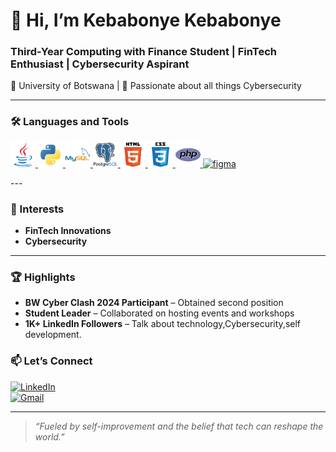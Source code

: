 # 👋 Hi, I’m Kebabonye Kebabonye 

### Third-Year Computing with Finance Student | FinTech Enthusiast | Cybersecurity Aspirant  
📍 University of Botswana | 🚀 Passionate about all things Cybersecurity 

---


### 🛠️ Languages and Tools  
<p align="left"> 
  <a href="https://www.java.com" target="_blank" rel="noreferrer"> <img src="https://raw.githubusercontent.com/devicons/devicon/master/icons/java/java-original.svg" alt="java" width="40" height="40"/> </a> 
  <a href="https://www.python.org" target="_blank" rel="noreferrer"> <img src="https://raw.githubusercontent.com/devicons/devicon/master/icons/python/python-original.svg" alt="python" width="40" height="40"/> </a> 
  <a href="https://www.mysql.com/" target="_blank" rel="noreferrer"> <img src="https://raw.githubusercontent.com/devicons/devicon/master/icons/mysql/mysql-original-wordmark.svg" alt="mysql" width="40" height="40"/> </a> 
  <a href="https://www.postgresql.org" target="_blank" rel="noreferrer"> <img src="https://raw.githubusercontent.com/devicons/devicon/master/icons/postgresql/postgresql-original-wordmark.svg" alt="postgresql" width="40" height="40"/> </a> 
  <a href="https://www.w3.org/html/" target="_blank" rel="noreferrer"> <img src="https://raw.githubusercontent.com/devicons/devicon/master/icons/html5/html5-original-wordmark.svg" alt="html5" width="40" height="40"/> </a> 
  <a href="https://www.w3schools.com/css/" target="_blank" rel="noreferrer"> <img src="https://raw.githubusercontent.com/devicons/devicon/master/icons/css3/css3-original-wordmark.svg" alt="css3" width="40" height="40"/> </a> <a href="https://www.php.net" target="_blank" rel="noreferrer"> <img src="https://raw.githubusercontent.com/devicons/devicon/master/icons/php/php-original.svg" alt="php" width="40" height="40"/> </a> 
  <a href="https://www.figma.com/" target="_blank" rel="noreferrer"> <img src="https://www.vectorlogo.zone/logos/figma/figma-icon.svg" alt="figma" width="40" height="40"/> </a> 
</p>
---

### 🌱 Interests  
- **FinTech Innovations**
- **Cybersecurity**

---

### 🏆 Highlights  
- **BW Cyber Clash 2024 Participant** – Obtained second position
- **Student Leader** – Collaborated on hosting events and workshops 
- **1K+ LinkedIn Followers** – Talk about technology,Cybersecurity,self development.  


<!--
### 📂 Projects  
| Project | Description | Tools |  
|---------|-------------|-------|  
| **FinTech Data Analyzer** | Python script to visualize stock trends. | Python, Pandas, Matplotlib |  
| **Secure Banking Portal** | Mock web app with SQLi safeguards. | Java, SQL, HTML/CSS |  

---
-->

### 📫 Let’s Connect  
[![LinkedIn](https://img.shields.io/badge/LinkedIn-0A66C2?style=for-the-badge&logo=linkedin&logoColor=white)](Your_LinkedIn_URL_Here)  
[![Gmail](https://img.shields.io/badge/Gmail-D14836?style=for-the-badge&logo=gmail&logoColor=white)](mailto:your.email@example.com)  

---

> *“Fueled by self-improvement and the belief that tech can reshape the world.”*  
